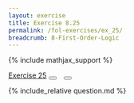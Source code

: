 ```yaml
---
layout: exercise
title: Exercise 8.25
permalink: /fol-exercises/ex_25/
breadcrumb: 8-First-Order-Logic
---
```


{% include mathjax_support %}
<div class="card">
<div class="card-header p-2">
<a href='#' class="p-2">Exercise 25</a>
<button type="button" class="btn btn-dark float-right" title="Solve this Exercise" onclick="solve('ex8.25');" href="#"><i id="ex8.25" class="fas fa-pen" style="color:white"></i></button>
<a class="edit_question" href="#"><button type="button" class="btn btn-dark float-right" title="Edit this Question"  style="margin-left:10px; margin-right:10px;" onclick="edit('ex8.25');" href="#"><i id="ex8.25" class="far fa-edit" style="color:white"></i></button></a>
</div>
<div class="card-body">
<p class="card-text">{% include_relative question.md %}</p>
</div>
</div>
<br>
